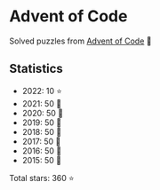 # Advent of Code

Solved puzzles from [Advent of Code](https://adventofcode.com) :christmas_tree:

## Statistics

- 2022: 10 :star:
- 2021: 50 :star2:
- 2020: 50 :star2:
- 2019: 50 :star2:
- 2018: 50 :star2:
- 2017: 50 :star2:
- 2016: 50 :star2:
- 2015: 50 :star2:

Total stars: 360 :star:
